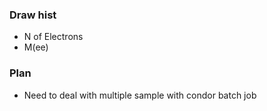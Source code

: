 ###  Draw hist  
 - N of Electrons
 - M(ee)  

### Plan  
 - Need to deal with multiple sample with condor batch job  

